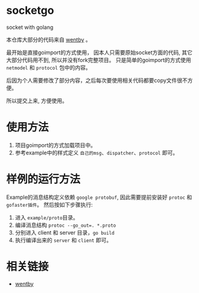# socketgo

socket with golang

本仓库大部分的代码来自 [wentby](https://github.com/secondtonone1/wentby) 。

最开始是直接goimport的方式使用，
因本人只需要原始socket方面的代码, 其它大部分代码用不到, 所以并没有fork完整项目。
只是简单的goimport的方式使用 `netmodel` 和 `protocol` 包中的内容。

后因为个人需要修改了部分内容，之后每次要使用相关代码都要copy文件很不方便。

所以提交上来, 方便使用。

# 使用方法

1. 项目goimport的方式加载项目中。
2. 参考example中的样式定义 `自己的msg`、`dispatcher`、`protocol` 即可。

# 样例的运行方法
Example的消息结构定义依赖 `google protobuf`, 因此需要提前安装好 `protoc` 和 `gofaster插件`。 然后按如下步骤执行:

1. 进入 `example/proto`目录。
2. 编译消息结构 `protoc --go_out=. *.proto`
3. 分别进入 client 和 server 目录，`go build`
4. 执行编译出来的 `server` 和 `client` 即可。

# 相关链接

* [wentby](https://github.com/secondtonone1/wentby)